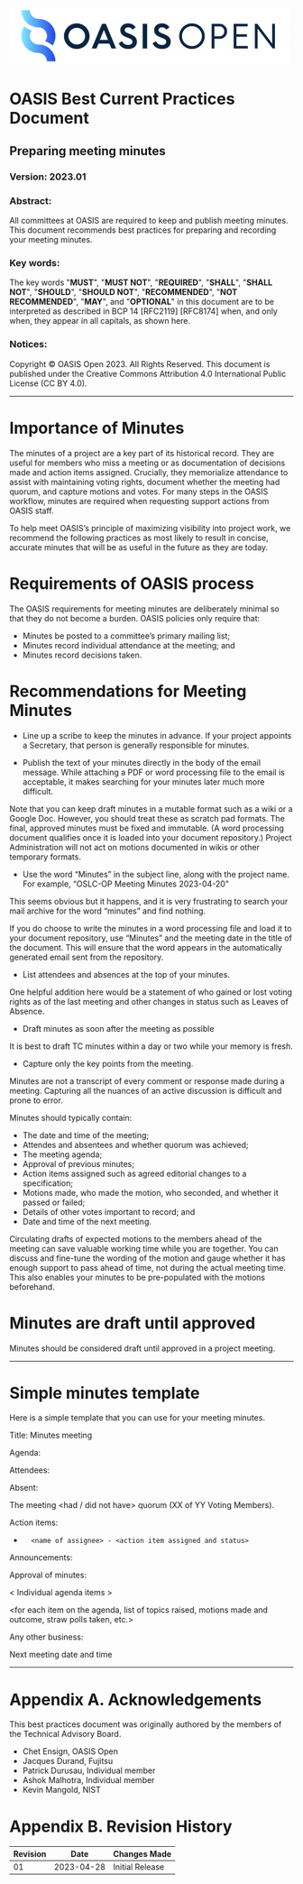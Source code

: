 ![OASIS](../OASIS-Logo.png)
---

# OASIS Best Current Practices Document

## Preparing meeting minutes

### Version: 2023.01

### Abstract:

All committees at OASIS are required to keep and publish meeting minutes. This document recommends best practices for preparing and recording your meeting minutes.

### Key words:

The key words "**MUST**", "**MUST NOT**", "**REQUIRED**", "**SHALL**", "**SHALL
NOT**", "**SHOULD**", "**SHOULD NOT**", "**RECOMMENDED**", "**NOT
RECOMMENDED**", "**MAY**", and "**OPTIONAL**" in this document are to be
interpreted as described in BCP 14 [RFC2119] [RFC8174] when, and only when,
they appear in all capitals, as shown here.

### Notices:

Copyright © OASIS Open 2023. All Rights Reserved. This document is published under the Creative Commons Attribution 4.0 International Public License (CC BY 4.0).

---

# Importance of Minutes 

The minutes of a project are a key part of its historical record. They are useful for members who miss a meeting or as documentation of decisions made and action items assigned. Crucially, they memorialize attendance to assist with maintaining voting rights, document whether the meeting had quorum, and capture motions and votes. For many steps in the OASIS workflow, minutes are required when requesting support actions from OASIS staff.

To help meet OASIS’s principle of maximizing visibility into project work, we recommend the following practices as most likely to result in concise, accurate minutes that will be as useful in the future as they are today. 

 

# Requirements of OASIS process

The OASIS requirements for meeting minutes are deliberately minimal so that they do not become a burden. OASIS policies only require that:

* Minutes be posted to a committee’s primary mailing list;
* Minutes record individual attendance at the meeting; and
* Minutes record decisions taken. 
 
# Recommendations for Meeting Minutes
 
* Line up a scribe to keep the minutes in advance. If your project appoints a Secretary, that person is generally responsible for minutes. 

* Publish the text of your minutes directly in the body of the email message. While attaching a PDF or word processing file to the email is acceptable, it makes searching for your minutes later much more difficult. 

Note that you can keep draft minutes in a mutable format such as a wiki or a Google Doc. However, you should treat these as scratch pad formats. The final, approved minutes must be fixed and immutable. (A word processing document qualifies once it is loaded into your document repository.) Project Administration will not act on motions documented in wikis or other temporary formats.

* Use the word “Minutes” in the subject line, along with the project name. For example, “OSLC-OP Meeting Minutes 2023-04-20"

This seems obvious but it happens, and it is very frustrating to search your mail archive for the word “minutes” and find nothing.

If you do choose to write the minutes in a word processing file and load it to your document repository, use “Minutes” and the meeting date in the title of the document. This will ensure that the word appears in the automatically generated email sent from the repository. 

* List attendees and absences at the top of your minutes.

One helpful addition here would be a statement of who gained or lost voting rights as of the last meeting and other changes in status such as Leaves of Absence. 

* Draft minutes as soon after the meeting as possible

It is best to draft TC minutes within a day or two while your memory is fresh.

* Capture only the key points from the meeting. 

Minutes are not a transcript of every comment or response made during a meeting. Capturing all the nuances of an active discussion is difficult and prone to error. 

Minutes should typically contain:

  * The date and time of the meeting;
  * Attendes and absentees and whether quorum was achieved; 
  * The meeting agenda;
  * Approval of previous minutes;
  * Action items assigned such as agreed editorial changes to a specification;
  * Motions made, who made the motion, who seconded, and whether it passed or failed;
  * Details of other votes important to record; and 
  * Date and time of the next meeting.  

Circulating drafts of expected motions to the members ahead of the meeting can save valuable working time while you are together. You can discuss and fine-tune the wording of the motion and gauge whether it has enough support to pass ahead of time, not during the actual meeting time. This also enables your minutes to be pre-populated with the motions beforehand. 

# Minutes are draft until approved

Minutes should be considered draft until approved in a project meeting.

---

# Simple minutes template

Here is a simple template that you can use for your meeting minutes.

Title:  Minutes <project-name> meeting <date>

Agenda:

<list of agenda items with any pre-planned motions listed>

Attendees:

<list of members attending>

Absent: 

<list of any members not present> 

The meeting <had / did not have> quorum (XX of YY Voting Members).

Action items:

-       <name of assignee> - <action item assigned and status>

Announcements:

<list of any general announcements made>

Approval of minutes:

<motion to approve previous minutes. it is acceptable to approve minutes pending corrections raised in the meeting> 

< Individual agenda items >

<for each item on the agenda, list of topics raised, motions made and outcome, straw polls taken, etc.>

Any other business:

<document any other business raised and its disposition>

Next meeting date and time

<date and time for the next meeting> 

---

# Appendix A. Acknowledgements
 
 This best practices document was originally authored by the members of the Technical Advisory Board. 
 
* Chet Ensign, OASIS Open
* Jacques Durand, Fujitsu
* Patrick Durusau, Individual member
* Ashok Malhotra, Individual member
* Kevin Mangold, NIST
 
# Appendix B. Revision History

| Revision | Date | Changes Made  |
|---|---|---|
| 01 | 2023-04-28 | Initial Release  |

